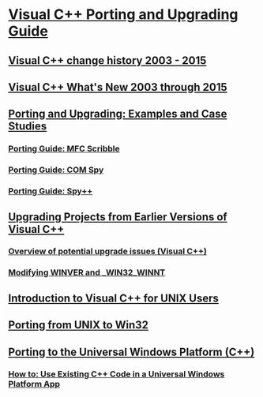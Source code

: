 # [Visual C++ Porting and Upgrading Guide](visual-cpp-porting-and-upgrading-guide.md)
## [Visual C++ change history 2003 - 2015](visual-cpp-change-history-2003-2015.md)
## [Visual C++ What's New 2003 through 2015](visual-cpp-what-s-new-2003-through-2015.md)
## [Porting and Upgrading: Examples and Case Studies](porting-and-upgrading-examples-and-case-studies.md)
### [Porting Guide: MFC Scribble](porting-guide-mfc-scribble.md)
### [Porting Guide: COM Spy](porting-guide-com-spy.md)
### [Porting Guide: Spy++](porting-guide-spy-increment.md)
## [Upgrading Projects from Earlier Versions of Visual C++](upgrading-projects-from-earlier-versions-of-visual-cpp.md)
### [Overview of potential upgrade issues (Visual C++)](overview-of-potential-upgrade-issues-visual-cpp.md)
### [Modifying WINVER and _WIN32_WINNT](modifying-winver-and-win32-winnt.md)
## [Introduction to Visual C++ for UNIX Users](introduction-to-visual-cpp-for-unix-users.md)
## [Porting from UNIX to Win32](porting-from-unix-to-win32.md)
## [Porting to the Universal Windows Platform (C++)](porting-to-the-universal-windows-platform-cpp.md)
### [How to: Use Existing C++ Code in a Universal Windows Platform App](how-to-use-existing-cpp-code-in-a-universal-windows-platform-app.md)
